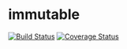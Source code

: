 # immutable
[![Build Status](https://travis-ci.org/davherrmann/immutable.svg?branch=master)](https://travis-ci.org/davherrmann/immutable) [![Coverage Status](https://coveralls.io/repos/github/davherrmann/immutable/badge.svg?branch=master&1)](https://coveralls.io/github/davherrmann/immutable?branch=master)
